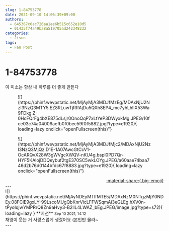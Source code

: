 ```yaml
---
slug: 1-84753778
date: 2021-09-10 14:06:39+09:00
authors:
  - 645367c0ac726aa1ee6b515c652e10d5
  - 01435f74a49ba8a519705ad242348232
categories:
  - Jisun
tags:
  - Fan Post
---
```


# 1-84753778

<div class="post-container" markdown="1">
<div class="content-container md-sidebar__scrollwrap" markdown="1">

이 미소는 항상 내 하루를 더 좋게 만든다
<figure markdown="1">
![](https://phinf.wevpstatic.net/MjAyMjA3MDJfMzEg/MDAxNjU2NzI3NzQ3MTY5.EZ8RLuwTjRffAjDu5QXh8EP4_mc7yhLhlIX53Wa9FDkg.Z-0HcFQrFg4bXE875dLsjr0OnoQqP7xLtYeP3DWyxkMg.JPEG/10fce03c74a04009aefb0f0bec59f0f5882.jpg?type=e1920){ loading=lazy onclick="openFullscreen(this)"}
</figure>

<figure markdown="1">
![](https://phinf.wevpstatic.net/MjAyMjA3MDJfMjc2/MDAxNjU2NzI3NzQ3MjQz.D1E-1A07AwcGtCcV1-OcARQvX28W3gWVgcXWQV-nKU4g.bspl0PD7Qr-HYF5KAlojDDQeybuf2tgE370SC5wkLOYg.JPEG/a60aae74baa746d2b76d0144bfdc67f8883.jpg?type=e1920){ loading=lazy onclick="openFullscreen(this)"}
</figure>


</div>
</div>

<div style="text-align: right;" markdown="1">
<a href="https://weverse.io/fromis9/fanpost/1-84753778" style="text-align: right;">:material-share:{.big-emoji}</a>
</div>
---

<div class="comments-container md-sidebar__scrollwrap" markdown="1">
<div class="comment" markdown="1">
<div class='id-container' markdown="1">
![](https://phinf.wevpstatic.net/MjAyNDEyMTlfMTE5/MDAxNzM0NTgzMjY0NDEy.08FClE9gxLY-99LscoMUgQbKnrVicLFFWSqmAi3eGLEg.hXV0n-tPyoIqjwYMPRrQ8Zn9aHvy3-B2llL4LWAZ_bEg.JPEG/image.jpg?type=s72){ loading=lazy }
**<span class="artist">지선</span>** <small>Sep 10 2021, 14:12</small><br>
</div>
<div class='comment-body' markdown="1">
채영이 웃는 거 사랑스럽게 생겼어요 (본인만 몰라~
</div>
</div>
</div>
---
